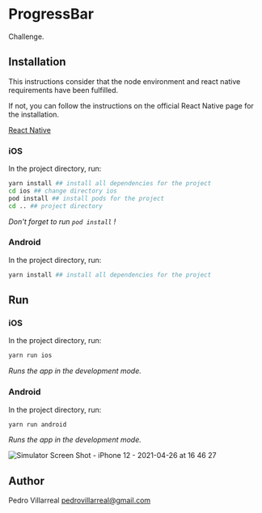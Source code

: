 # ProgressBar

Challenge.

## Installation
This instructions consider that the node environment and react native requirements have been fulfilled.

If not, you can follow the instructions on the official React Native page for the installation.

[React Native](https://reactnative.dev/docs/environment-setup)

### iOS

In the project directory, run:
```bash
yarn install ## install all dependencies for the project
cd ios ## change directory ios 
pod install ## install pods for the project
cd .. ## project directory
```
_Don't forget to run `pod install` !_

### Android

In the project directory, run:
```bash
yarn install ## install all dependencies for the project
```

## Run

### iOS
In the project directory, run:
```bash
yarn run ios 
```

_Runs the app in the development mode._

### Android

In the project directory, run:
```bash
yarn run android
```

_Runs the app in the development mode._

![Simulator Screen Shot - iPhone 12 - 2021-04-26 at 16 46 27](https://user-images.githubusercontent.com/15166261/116148515-00edbc80-a6af-11eb-8d41-de97e9d8a313.png)


## Author
Pedro Villarreal
pedrovillarreal@gmail.com
